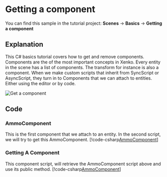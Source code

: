 # Getting a component
You can find this sample in the tutorial project: **Scenes** -> **Basics** -> **Getting a component** 

## Explanation
This C# basics tutorial covers how to get and remove components. Components are the of the most important concepts in Xenko. Every entity in the scene has a list of components. The transform for instance is also a component. When we make custom scripts that inherit from SyncScript or AsyncScript, they turn in to Components that we can attach to entities. Either using the editor or by code.

![Get a component](media/getting-a-component.png)

## Code
### AmmoComponent
This is the first component that we attach to an entity. In the second script, we will try to get this AmmoComponent.
[!code-csharp[AmmoComponent](..\..\..\Tutorials\Tutorials\Basics\AmmoComponent.cs)]

### Getting A Component
This component script, will retrieve the AmmoComponent script above and use its public method.
[!code-csharp[AmmoComponent](..\..\..\Tutorials\Tutorials\Basics\GettingAComponent.cs)]
